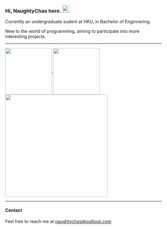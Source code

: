### Hi, NaughtyChas here. <img src='https://qpluspicture.oss-cn-beijing.aliyuncs.com/6LjjQA/Hi.gif' alt='Hi' width="24"/>

Currently an undergraduate sudent at HKU, in Bachelor of Enginnering.

New to the world of programming, aiming to participate into more interesting projects.

---

<a href="https://github.com/NaughtyChas/NaughtyChas/tree/master">
  <img height=150 align="center" src="https://streak-stats.demolab.com?user=NaughtyChas&theme=default&hide_border=false" />
</a>
<a href="https://github.com/NaughtyChas/NaughtyChas/tree/master">
  <img height=150 align="center" src="https://github-readme-stats.vercel.app/api/top-langs/?username=NaughtyChas&layout=compact" />
</a>
<br />
<a href="https://github.com/NaughtyChas/NaughtyChas/tree/master">
  <img height=330 align="center" src="https://github-readme-stats.vercel.app/api?username=NaughtyChas&show_icons=true&show=reviews,discussions_started,discussions_answered,prs_merged,prs_merged_percentage" />
</a>

---

#### Contact

Feel free to reach me at naughtychas@outlook.com


